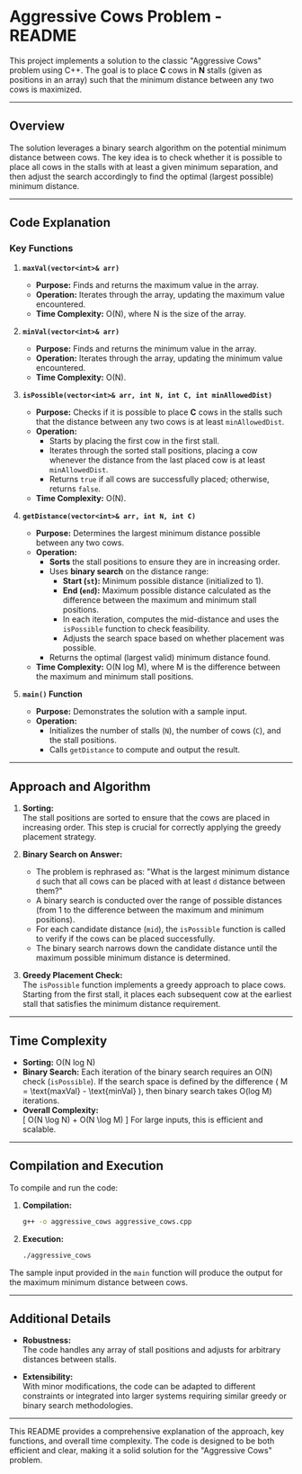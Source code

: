 # Aggressive Cows Problem - README

This project implements a solution to the classic "Aggressive Cows" problem using C++. The goal is to place **C** cows in **N** stalls (given as positions in an array) such that the minimum distance between any two cows is maximized.

---

## Overview

The solution leverages a binary search algorithm on the potential minimum distance between cows. The key idea is to check whether it is possible to place all cows in the stalls with at least a given minimum separation, and then adjust the search accordingly to find the optimal (largest possible) minimum distance.

---

## Code Explanation

### Key Functions

1. **`maxVal(vector<int>& arr)`**  
   - **Purpose:** Finds and returns the maximum value in the array.
   - **Operation:** Iterates through the array, updating the maximum value encountered.
   - **Time Complexity:** O(N), where N is the size of the array.

2. **`minVal(vector<int>& arr)`**  
   - **Purpose:** Finds and returns the minimum value in the array.
   - **Operation:** Iterates through the array, updating the minimum value encountered.
   - **Time Complexity:** O(N).

3. **`isPossible(vector<int>& arr, int N, int C, int minAllowedDist)`**  
   - **Purpose:** Checks if it is possible to place **C** cows in the stalls such that the distance between any two cows is at least `minAllowedDist`.
   - **Operation:**  
     - Starts by placing the first cow in the first stall.
     - Iterates through the sorted stall positions, placing a cow whenever the distance from the last placed cow is at least `minAllowedDist`.
     - Returns `true` if all cows are successfully placed; otherwise, returns `false`.
   - **Time Complexity:** O(N).

4. **`getDistance(vector<int>& arr, int N, int C)`**  
   - **Purpose:** Determines the largest minimum distance possible between any two cows.
   - **Operation:**  
     - **Sorts** the stall positions to ensure they are in increasing order.
     - Uses **binary search** on the distance range:
       - **Start (`st`):** Minimum possible distance (initialized to 1).
       - **End (`end`):** Maximum possible distance calculated as the difference between the maximum and minimum stall positions.
       - In each iteration, computes the mid-distance and uses the `isPossible` function to check feasibility.
       - Adjusts the search space based on whether placement was possible.
     - Returns the optimal (largest valid) minimum distance found.
   - **Time Complexity:** O(N log M), where M is the difference between the maximum and minimum stall positions.

5. **`main()` Function**  
   - **Purpose:** Demonstrates the solution with a sample input.
   - **Operation:**  
     - Initializes the number of stalls (`N`), the number of cows (`C`), and the stall positions.
     - Calls `getDistance` to compute and output the result.

---

## Approach and Algorithm

1. **Sorting:**  
   The stall positions are sorted to ensure that the cows are placed in increasing order. This step is crucial for correctly applying the greedy placement strategy.

2. **Binary Search on Answer:**  
   - The problem is rephrased as: "What is the largest minimum distance `d` such that all cows can be placed with at least `d` distance between them?"
   - A binary search is conducted over the range of possible distances (from 1 to the difference between the maximum and minimum positions).
   - For each candidate distance (`mid`), the `isPossible` function is called to verify if the cows can be placed successfully.
   - The binary search narrows down the candidate distance until the maximum possible minimum distance is determined.

3. **Greedy Placement Check:**  
   The `isPossible` function implements a greedy approach to place cows. Starting from the first stall, it places each subsequent cow at the earliest stall that satisfies the minimum distance requirement.

---

## Time Complexity

- **Sorting:** O(N log N)
- **Binary Search:** Each iteration of the binary search requires an O(N) check (`isPossible`). If the search space is defined by the difference \( M = \text{maxVal} - \text{minVal} \), then binary search takes O(log M) iterations.
- **Overall Complexity:**  
  \[
  O(N \log N) + O(N \log M)
  \]
  For large inputs, this is efficient and scalable.

---

## Compilation and Execution

To compile and run the code:

1. **Compilation:**
   ```bash
   g++ -o aggressive_cows aggressive_cows.cpp
   ```

2. **Execution:**
   ```bash
   ./aggressive_cows
   ```

The sample input provided in the `main` function will produce the output for the maximum minimum distance between cows.

---

## Additional Details

- **Robustness:**  
  The code handles any array of stall positions and adjusts for arbitrary distances between stalls.
  
- **Extensibility:**  
  With minor modifications, the code can be adapted to different constraints or integrated into larger systems requiring similar greedy or binary search methodologies.

---

This README provides a comprehensive explanation of the approach, key functions, and overall time complexity. The code is designed to be both efficient and clear, making it a solid solution for the "Aggressive Cows" problem.